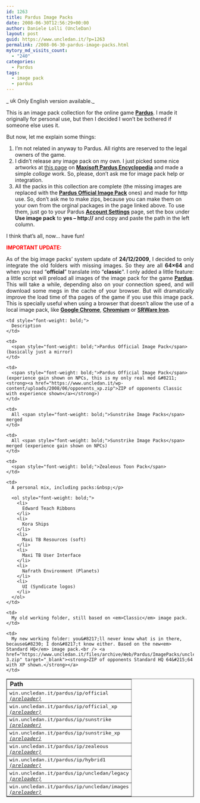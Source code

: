 ```yaml
---
id: 1263
title: Pardus Image Packs
date: 2008-06-30T12:56:29+00:00
author: Daniele Lolli (UncleDan)
layout: post
guid: https://www.uncledan.it/?p=1263
permalink: /2008-06-30-pardus-image-packs.html
mytory_md_visits_count:
  - "240"
categories:
  - Pardus
tags:
  - image pack
  - pardus
---
```

_ <img class="alignnone size-full wp-image-149" title="uk-flag-xsmall" src="https://www.uncledan.it/wp-content/uploads/2009/03/uk-flag-xsmall.gif" alt="uk-flag-xsmall" width="20" height="15" />Only English version available._

This is an image pack collection for the online game <a href="http://www.pardus.at/" target="_blank"><span style="font-weight: bold;">Pardus</span></a>. I made it originally for personal use, but then I decided I won&#8217;t be bothered if someone else uses it.

<div>
  <p>
    But now, let me explain some things:
  </p>
</div>

  1. I&#8217;m not related in anyway to Pardus. All rights are reserved to the legal owners of the game.
  2. I didn&#8217;t release any image pack on my own. I just picked some nice artworks at <a href="http://pardus.maxisoft.org/imagepacks.html" target="_blank">this page</a> on <a href="http://pardus.maxisoft.org/" target="_blank"><span style="font-weight: bold;">Maxisoft Pardus Encyclopedia</span></a> and made a simple <span style="font-style: italic;">collage</span> work. So, please, don&#8217;t ask me for image pack help or integration.
  3. All the packs in this collection are complete (the missing images are replaced with the <a href="http://static.pardus.at/downloads/images.zip" target="_blank"><span style="font-weight: bold;">Pardus Official Image Pack</span></a> ones) and made for http use. So, don&#8217;t ask me to make zips, because you can make them on your own from the orginal packages in the page linked above. To use them, just go to your Pardus <a href="http://www.pardus.at/index.php?section=account_settings" target="_blank"><span style="font-weight: bold;">Account Settings</span></a> page, set the box under <span style="font-weight: bold;">Use image pack</span> to <span style="font-weight: bold;">yes &#8211; http://</span> and copy and paste the path in the left column.

I think that&#8217;s all, now&#8230; have fun!

**<span style="color: #ff0000;">IMPORTANT UPDATE:</span>**

<p style="text-align: justify;">
  As of the big image packs&#8217; system update of <strong>24/12/2009</strong>, I decided to only integrate the old folders with missing images. So they are all <strong>64&#215;64</strong> and when you read &#8220;<strong>official</strong>&#8221; translate into &#8220;<strong>classic</strong>&#8220;. I only added a little feature: a little script will preload all images of the image pack for the game <a href="http://www.pardus.at/" target="_blank"><strong>Pardus</strong></a>. This will take a while, depending also on your connection speed, and will download some megs in the cache of your browser. But will dramatically improve the load time of tha pages of the game if you use this image pack. This is specially useful when using a browser that doesn&#8217;t allow the use of a local image pack, like <a href="http://www.google.com/chrome/" target="_blank"><strong>Google Chrome</strong></a>, <a href="http://www.chromium.org/" target="_blank"><strong>Chromium</strong></a> or <a href="http://www.srware.net/en/software_srware_iron.php" target="_href"><strong>SRWare Iron</strong></a>.
</p>

<table style="text-align: left; width: 100%;" border="1" cellspacing="2" cellpadding="2">
  <tr>
    <td style="font-weight: bold;">
      Path
    </td>
    
    <td style="font-weight: bold;">
      Description
    </td>
  </tr>
  
  <tr>
    <td style="font-family: monospace;">
      win.uncledan.it/pardus/ip/official<br /> <em><a href="https://www.uncledan.it/files/archive/Web/Pardus/ImagePacks/official/preloader.php" target="_blank">(preloader)</a></em>
    </td>
    
    <td>
      <span style="font-weight: bold;">Pardus Official Image Pack</span> (basically just a mirror)
    </td>
  </tr>
  
  <tr>
    <td style="font-family: monospace;">
      win.uncledan.it/pardus/ip/official_xp<br /> <em><a href="https://www.uncledan.it/files/archive/Web/Pardus/ImagePacks/official_xp/preloader.php" target="_blank">(preloader)</a></em>
    </td>
    
    <td>
      <span style="font-weight: bold;">Pardus Official Image Pack</span> (experience gain shown on NPCs, this is my only real mod &#8211; <strong><a href="https://www.uncledan.it/wp-content/uploads/2008/06/opponents_xp.zip">ZIP of opponents Classic with experience shown</a></strong>)
    </td>
  </tr>
  
  <tr>
    <td style="font-family: monospace;">
      win.uncledan.it/pardus/ip/sunstrike<br /> <em><a href="https://www.uncledan.it/files/archive/Web/Pardus/ImagePacks/sunstrike/preloader.php" target="_blank">(preloader)</a></em>
    </td>
    
    <td>
      All <span style="font-weight: bold;">Sunstrike Image Packs</span> merged
    </td>
  </tr>
  
  <tr>
    <td style="font-family: monospace;">
      win.uncledan.it/pardus/ip/sunstrike_xp<br /> <em><a href="https://www.uncledan.it/files/archive/Web/Pardus/ImagePacks/sunstrike_xp/preloader.php" target="_blank">(preloader)</a></em>
    </td>
    
    <td>
      All <span style="font-weight: bold;">Sunstrike Image Packs</span> merged (experience gain shown on NPCs)
    </td>
  </tr>
  
  <tr>
    <td style="font-family: monospace;">
      win.uncledan.it/pardus/ip/zealeous<br /> <em><a href="https://www.uncledan.it/files/archive/Web/Pardus/ImagePacks/zealeous/preloader.php">(preloader)</a></em>
    </td>
    
    <td>
      <span style="font-weight: bold;">Zealeous Toon Pack</span>
    </td>
  </tr>
  
  <tr>
    <td style="vertical-align: top; font-family: monospace;">
      win.uncledan.it/pardus/ip/hybrid1<br /> <em><a href="https://www.uncledan.it/files/archive/Web/Pardus/ImagePacks/hybrid1/preloader.php" target="_blank">(preloader)</a></em>
    </td>
    
    <td>
      A personal mix, including packs:&nbsp;</p> 
      
      <ol style="font-weight: bold;">
        <li>
          Edward Teach Ribbons
        </li>
        <li>
          Kora Ships
        </li>
        <li>
          Maxi TB Resources (soft)
        </li>
        <li>
          Maxi TB User Interface
        </li>
        <li>
          Nafrath Environment (Planets)
        </li>
        <li>
          UI (Syndicate logos)
        </li>
      </ol>
    </td>
  </tr>
  
  <tr>
    <td style="font-family: monospace;">
      win.uncledan.it/pardus/ip/uncledan/legacy<br /> <em><a href="https://www.uncledan.it/files/archive/Web/Pardus/ImagePacks/uncledan/legacy/preloader.php" target="_blank">(preloader)</a></em>
    </td>
    
    <td>
      My old working folder, still based on <em>Classic</em> image pack.
    </td>
  </tr>
  
  <tr>
    <td style="font-family: monospace;">
      win.uncledan.it/pardus/ip/uncledan/images<br /> <em><a href="https://www.uncledan.it/files/archive/Web/Pardus/ImagePacks/uncledan/images/preloader.php" target="_blank">(preloader)</a></em>
    </td>
    
    <td>
      My new working folder: you&#8217;ll never know what is in there, because&#8230; I don&#8217;t know either. Based on the new<em> Standard HQ</em> image pack.<br /> <a href="https://www.uncledan.it/files/archive/Web/Pardus/ImagePacks/uncledan/images/opponents_64x64_HQ_v0-3.zip" target="_blank"><strong>ZIP of opponents Standard HQ 64&#215;64 with XP shown.</strong></a>
    </td>
  </tr>
</table>